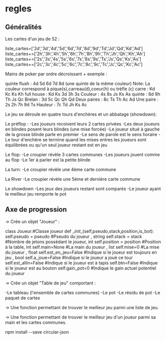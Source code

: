# regles

## Généralités

Les cartes d'un jeu de 52 :

liste_cartes=['2d','3d','4d','5d','6d','7d','8d','9d','Td','Jd','Qd','Kd','Ad']
liste_cartes+=['2h','3h','4h','5h','6h','7h','8h','9h','Th','Jh','Qh','Kh','Ah']
liste_cartes+=['2s','3s','4s','5s','6s','7s','8s','9s','Ts','Js','Qs','Ks','As']
liste_cartes+=['2c','3c','4c','5c','6c','7c','8c','9c','Tc','Jc','Qc','Kc','Ac']

Mains de poker par ordre décroissant + exemple :

quinte flush : 4d 5d 6d 7d 8d (une quinte de la même couleur) Note: La couleur correspond à pique(s),carreau(d),coeur(h) ou trèfle
(c)
carre : Kd Kc Ks Kh
full house : Kd Ks 3d 3h 3s
Couleur : 4s 8s Js Ks As
quinte : 8d 9h Th Js Qc
Brelan : 3d 5c Qc Qh Qd
Deux paires : 8c Ts Th Ac Ad
Une paire : 2s 2h 7h 9d Ts
Hauteur : 7c Td Jh Ks Ac

Le jeu se déroule en quatre tours d'enchères et un abbatage (showdown):

Le préflop : 
-Les joueurs recoivent leurs 2 cartes privées
-Les deux joueurs en blindes posent leurs blindes (une mise forcée)
-Le joueur situé à gauche de la grosse blinde parle en premier
-Le sens de parole est le sens horaire
-Le tour d'enchère se termine quand les mises entres les joueurs sont équilibrées ou qu'un seul joueur restant est en jeu

Le flop: 
-Le croupier révèle 3 cartes communes
-Les joueurs jouent comme au flop
-Le 1er à parler est la petite blinde

La turn:
-Le croupier révèle une 4ème carte commune


La River
-Le croupier révèle une 5ème et dernière carte commune


Le showdown
-Les jeux des joueurs restant sont comparés
-Le joueur ayant le meilleur jeu remporte le pot

## Axe de progression

-> Crée un objet "Joueur" :

class Joueur:#Classe joueur
    def \__init__(self,pseudo,stack,position,is_bot):      
        self.pseudo = pseudo #Pseudo du joueur , string
        self.stack = stack   #Nombre de jetons possèdant le joueur, int 
        self.position = position #Position à la table, int
        self.main=None #La main du joueur , list
        self.mise=0   #La mise du joueur  ,  float
        self.est_en_jeu=False #Indique si le joueur est toujours en jeu , bool
        self.a_joue=False #Indique si le joueur a joué ce tour
        self.est_allin=False #Indique si le joueur est à tapis
        self.btn=False #Indique si le joueur est au bouton
        self.gain_pot=0 #Indique le gain actuel potentiel du joueur


-> Crée un objet "Table de jeu" comportant :

-Le tableau (l'ensemble de cartes communes)
-Le pot
-Le résidu de pot
-Le paquet de cartes


-> Une fonction permettant de trouver le meilleur jeu parmi une liste de jeu.

-> Une fonction permettant de trouver le meilleur jeu d'un joueur parmi sa main et les cartes communes.




npm install --save circular-json



